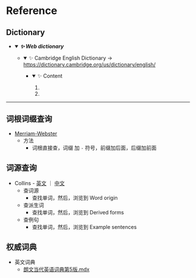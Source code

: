 
# Reference
## Dictionary
  * <details open>
        <summary>
            <i><b>✨ Web dictionary</b></i>
        </summary>
        <ul style="disc">
            <li><a id="use-of-finder-tags"></a>
                <details open>
                    <summary>
                        ✨ Cambridge English Dictionary -> <a href="https://dictionary.cambridge.org/us/dictionary/english/">https://dictionary.cambridge.org/us/dictionary/english/</a> 
                    </summary>
                    <ul>
                        <li>
                            <details open>
                                <summary>
                                    ✨ Content
                                </summary>
                                <ol type="1">
                                    <li></li>
                                    <li></li>
                                </ol>
                            </details>
                        </li>
                    </ul>
                </details>
            </li>
        </ul>
    </details>

----
## 词根词缀查询
  * [Merriam-Webster](https://merriam-webster.com/dictionary)
    + 方法
      - 词根直接查，词缀 加 `-` 符号，前缀加后面，后缀加前面
## 词源查询
  * Collins - <a href="https://www.collinsdictionary.com/dictionary/english">英文</a> ｜ <a href="https://www.collinsdictionary.com/zh/dictionary/english">中文</a>
    + 查词源
      - 查找单词，然后，浏览到 Word origin
    + 查派生词
      - 查找单词，然后，浏览到 Derived forms
    + 查例句
      - 查找单词，然后，浏览到 Example sentences
## 权威词典
  * 英文词典
    + [朗文当代英语词典第5版.mdx](http://www.yunpangou.com/114954599903754240)<br>
